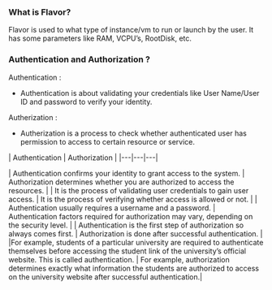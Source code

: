 ### What is Flavor?
Flavor is used to what type of instance/vm to run or launch by the user. It has some parameters like RAM, VCPU’s, RootDisk, etc.

### Authentication and Authorization ?

Authentication : 
* Authentication is about validating your credentials like User Name/User ID and password to verify your identity.

Autherization : 
* Autherization is a process to check whether authenticated user has permission to access to certain resource or service.


| Authentication |	Authorization |
|---|---|---|

| Authentication confirms your identity to grant access to the system.	| Authorization determines whether you are authorized to access the resources. |
| It is the process of validating user credentials to gain user access.	| It is the process of verifying whether access is allowed or not. |
| Authentication usually requires a username and a password. | Authentication factors required for authorization may vary, depending on the security level. |
| Authentication is the first step of authorization so always comes first.	| Authorization is done after successful authentication. |
|For example, students of a particular university are required to authenticate themselves before accessing the student link of the university’s official website. This is called authentication.	| For example, authorization determines exactly what information the students are authorized to access on the university website after successful authentication.|
